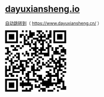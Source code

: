 # [dayuxiansheng.io](https://dayuxiansheng.github.io)

[自动跳转到](https://github.com/dayuxiansheng/dayuxiansheng.github.io/archive/master.zip)（ https://www.dayuxiansheng.cn/ ）

<img src="https://raw.githubusercontent.com/dayuxiansheng/dayuxiansheng.github.io/master/qrcode.png?raw=true"/>

